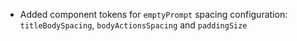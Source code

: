 - Added component tokens for `emptyPrompt` spacing configuration: `titleBodySpacing`, `bodyActionsSpacing` and `paddingSize`